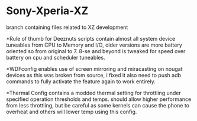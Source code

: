 # Sony-Xperia-XZ
branch containing files related to XZ development 

*Rule of thumb for Deeznuts scripts contain almost all system device tuneables from CPU to Memory and I/O, older versions are more battery oriented so from original to 7.
8-se and beyond is tweaked for speed over battery on cpu and scheduler tuneables.

*WDFconfig enables use of screen mirroring and miracasting on nougat devices as this was broken from source, i fixed it also need to push adb commands to fully activate the feature again to work entirely.

*Thermal Config contains a modded thermal setting for throttling under specified operation thresholds and temps. should allow higher performance from less throttling, but be careful as some kernels can cause the phone to overheat and others will lower temp using this config.
